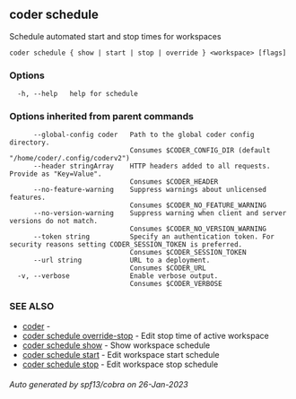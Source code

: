 ## coder schedule

Schedule automated start and stop times for workspaces

```
coder schedule { show | start | stop | override } <workspace> [flags]
```

### Options

```
  -h, --help   help for schedule
```

### Options inherited from parent commands

```
      --global-config coder   Path to the global coder config directory.
                              Consumes $CODER_CONFIG_DIR (default "/home/coder/.config/coderv2")
      --header stringArray    HTTP headers added to all requests. Provide as "Key=Value".
                              Consumes $CODER_HEADER
      --no-feature-warning    Suppress warnings about unlicensed features.
                              Consumes $CODER_NO_FEATURE_WARNING
      --no-version-warning    Suppress warning when client and server versions do not match.
                              Consumes $CODER_NO_VERSION_WARNING
      --token string          Specify an authentication token. For security reasons setting CODER_SESSION_TOKEN is preferred.
                              Consumes $CODER_SESSION_TOKEN
      --url string            URL to a deployment.
                              Consumes $CODER_URL
  -v, --verbose               Enable verbose output.
                              Consumes $CODER_VERBOSE
```

### SEE ALSO

* [coder](coder.md)	 - 
* [coder schedule override-stop](coder_schedule_override-stop.md)	 - Edit stop time of active workspace
* [coder schedule show](coder_schedule_show.md)	 - Show workspace schedule
* [coder schedule start](coder_schedule_start.md)	 - Edit workspace start schedule
* [coder schedule stop](coder_schedule_stop.md)	 - Edit workspace stop schedule

###### Auto generated by spf13/cobra on 26-Jan-2023
